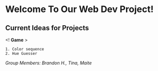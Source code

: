 # Welcome To Our Web Dev Project!

## Current Ideas for Projects
<! **Game** >
```
1. Color sequence
2. Hue Guesser
```

*Group Members: Brandon H., Tina, Maite*
